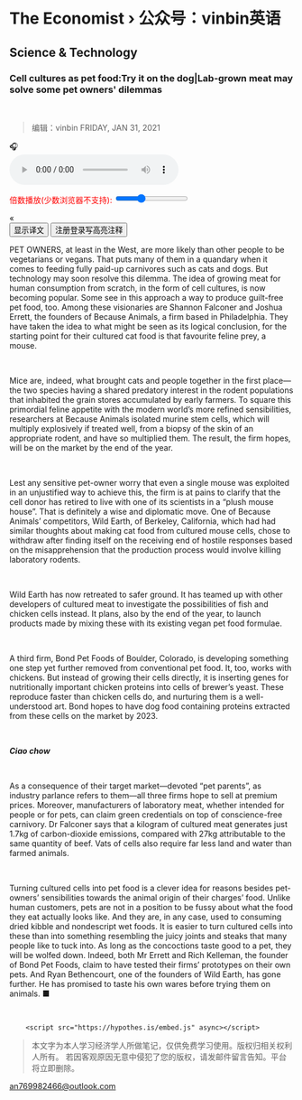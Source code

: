 # The Economist › 公众号：vinbin英语

## Science & Technology

### Cell cultures as pet food:Try it on the dog|Lab-grown meat may solve some pet owners' dilemmas
<div id="dv0" style="display:none">实验室培育的肉类也许能解决一些宠物主人的尴尬处境</div><br/>

> 编辑：vinbin FRIDAY, JAN 31, 2021

<link rel="stylesheet" href="float.css">

<div class="fix-box" id="Moveout"  onmouseover="Moveoutsover()" onmouseout="MoveoutSout()">
<div>🎧</div>
<div class="contenter" id="content">
<audio id="my-audio-stream" controlsList="nodownload fullscreen" oncontextmenu="return false" preload="auto" controls>
<source src="https://res.wx.qq.com/voice/getvoice?mediaid=MzI5MTIxMjM5MV81MDQwMDg4Njc=" type="audio/mpeg" >
您的浏览器不支持 audio 元素。
</audio>
        <p class="controls" style="color:red;">
            <label>倍数播放(少数浏览器不支持): <input type="range" step="0.1" min="0.5" max="2" value="1" id="rateSlider"></label> <span id="rateOutput" aria-live="polite"></span>
        </p>
</div>
</div>

<div class="fix-box2" id="Moveouts"  onmouseover="Moveoutsover()" onmouseout="MoveoutSout()">
<div>«</div>
<div id="contentes"></div> </div>

<div id="readcopy"></div>
<div id="showresult"></div>

<div>
<input type="button" value="显示译文" id="btn">
<button style="align:right;" class="annotations-btn" data-hypothesis-trigger="" onclick="showannotations()"> 注册登录写高亮注释 </button>
</div>

PET OWNERS, at least in the West, are more likely than other people to be vegetarians or vegans. That puts many of them in a quandary when it comes to feeding fully paid-up carnivores such as cats and dogs. But technology may soon resolve this dilemma. The idea of growing meat for human consumption from scratch, in the form of cell cultures, is now becoming popular. Some see in this approach a way to produce guilt-free pet food, too. Among these visionaries are Shannon Falconer and Joshua Errett, the founders of Because Animals, a firm based in Philadelphia. They have taken the idea to what might be seen as its logical conclusion, for the starting point for their cultured cat food is that favourite feline prey, a mouse.

<div id="dv1" style="display:none">待完成</div><br/>

Mice are, indeed, what brought cats and people together in the first place—the two species having a shared predatory interest in the rodent populations that inhabited the grain stores accumulated by early farmers. To square this primordial feline appetite with the modern world’s more refined sensibilities, researchers at Because Animals isolated murine stem cells, which will multiply explosively if treated well, from a biopsy of the skin of an appropriate rodent, and have so multiplied them. The result, the firm hopes, will be on the market by the end of the year.

<div id="dv2" style="display:none">待完成</div><br/>

Lest any sensitive pet-owner worry that even a single mouse was exploited in an unjustified way to achieve this, the firm is at pains to clarify that the cell donor has retired to live with one of its scientists in a “plush mouse house”. That is definitely a wise and diplomatic move. One of Because Animals’ competitors, Wild Earth, of Berkeley, California, which had had similar thoughts about making cat food from cultured mouse cells, chose to withdraw after finding itself on the receiving end of hostile responses based on the misapprehension that the production process would involve killing laboratory rodents.

<div id="dv3" style="display:none">待完成</div><br/>

Wild Earth has now retreated to safer ground. It has teamed up with other developers of cultured meat to investigate the possibilities of fish and chicken cells instead. It plans, also by the end of the year, to launch products made by mixing these with its existing vegan pet food formulae.

<div id="dv4" style="display:none">待完成</div><br/>

A third firm, Bond Pet Foods of Boulder, Colorado, is developing something one step yet further removed from conventional pet food. It, too, works with chickens. But instead of growing their cells directly, it is inserting genes for nutritionally important chicken proteins into cells of brewer’s yeast. These reproduce faster than chicken cells do, and nurturing them is a well-understood art. Bond hopes to have dog food containing proteins extracted from these cells on the market by 2023.

<div id="dv5" style="display:none">待完成</div><br/>

***Ciao chow***
<div id="dv6" style="display:none">待完成</div><br/>

As a consequence of their target market—devoted “pet parents”, as industry parlance refers to them—all three firms hope to sell at premium prices. Moreover, manufacturers of laboratory meat, whether intended for people or for pets, can claim green credentials on top of conscience-free carnivory. Dr Falconer says that a kilogram of cultured meat generates just 1.7kg of carbon-dioxide emissions, compared with 27kg attributable to the same quantity of beef. Vats of cells also require far less land and water than farmed animals.

<div id="dv7" style="display:none">待完成</div><br/>

Turning cultured cells into pet food is a clever idea for reasons besides pet-owners’ sensibilities towards the animal origin of their charges’ food. Unlike human customers, pets are not in a position to be fussy about what the food they eat actually looks like. And they are, in any case, used to consuming dried kibble and nondescript wet foods. It is easier to turn cultured cells into these than into something resembling the juicy joints and steaks that many people like to tuck into. As long as the concoctions taste good to a pet, they will be wolfed down. Indeed, both Mr Errett and Rich Kelleman, the founder of Bond Pet Foods, claim to have tested their firms’ prototypes on their own pets. And Ryan Bethencourt, one of the founders of Wild Earth, has gone further. He has promised to taste his own wares before trying them on animals. ■

<div id="dv8" style="display:none">待完成</div><br/>

        <script src="https://hypothes.is/embed.js" async></script>
  <script src="translatedtext.js"></script>
  <script src='http://yingyujiaoshou.github.io/webdevelop/ap/readcopy.js'></script>
   
 <script src="http://yingyujiaoshou.github.io/webdevelop/ap/copytrans.js"></script>
 <script src="audio.js"></script>

> 本文字为本人学习经济学人所做笔记，仅供免费学习使用。版权归相关权利人所有。 若因客观原因无意中侵犯了您的版权，请发邮件留言告知。平台将立即删除。

<an769982466@outlook.com>
